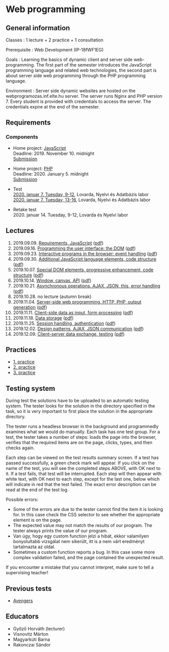 # Web programming

## General information

Classes
: 1 lecture + 2 practice + 1 consultation

Prerequisite
: Web Development (IP-18fWF1EG)

Goals
: Learning the basics of dynamic client and server side web-programming. The first part of the semester introduces the JavaScript programming language and related web technologies, the second part is about server side web programming through the PHP programming language.

Environment
: Server side dynamic websites are hosted on the webprogramozas.inf.elte.hu server. The server runs Nginx and PHP version 7. Every student is provided with credentials to access the server. The credentials expire at the end of the semester.

## Requirements

### Components

<!-- * Home project: JavaScript   -->
* Home project: [JavaScript](#!/subjects/webprog-eng/projects/messenger-js)  
    Deadline: 2019. November 10. midnight  
    [Submission](http://webprogramozas.inf.elte.hu/ebr)

<!-- * Home project: PHP   -->
* Home project: [PHP](#!/subjects/webprog-eng/projects/messenger-php)  
    Deadline: 2020. January 5. midnight  
    [Submission](http://webprogramozas.inf.elte.hu/ebr)
    <!-- Deadline: 2019. május 28.   -->

<!-- * [Test](#!/subjects/webprog-pti/zh/avengers)   -->
* Test  
    [2020. januar 7. Tuesday, 9-12](#!/subjects/webprog-pti/zh/2019-20-1/midi-eng), Lovarda, Nyelvi és Adatbázis labor  
    [2020. januar 7. Tuesday, 13-16](#!/subjects/webprog-pti/zh/2019-20-1/mixer-eng), Lovarda, Nyelvi és Adatbázis labor

<!-- * [Retake test](#!/subjects/webprog-pti/zh/thor)   -->
* Retake test  
    2020. januar 14. Tuesday, 9-12, Lovarda és Nyelvi labor

<!--Összevont (folyamatos) értékelésű tárgy.

## A beadandók értékelése

* A beadandók értékelése jeggyel történik: 1-5 jegy kapható rá.
* Az értékelés egy mindenki számára elérhető szempontok alapján történik.
* A beadandókat határidőre kell elkészíteni.
* A beadandókat a webprogramozas szerverre kell feltölteni a [feltöltő felületen](http://webprogramozas.inf.elte.hu/ebr) keresztül.
* A beadandók plágiumellenőrzésen mennek keresztül az esetleges másolásokat kiszűrendő.
* A beadandók készítőit szükség esetén megkérhetjük megoldásaik megvédésére.

## Jegyszerzés feltételei

* Részvétel a gyakorlatok legalább 75%-án (maximum 3 hiányzás)
* Három elfogadott beadandó

## Értékelés

* A három beadandó feladat jegyének átlaga

-->

## Lectures

1. 2019.09.09. [Requirements, JavaScript](http://webprogramozas.inf.elte.hu/webprog/ea/01/index.eng.html) ([pdf](http://webprogramozas.inf.elte.hu/webprog/ea/01/index.eng.html?print-pdf))
2. 2019.09.16. [Programming the user interface: the DOM](http://webprogramozas.inf.elte.hu/webprog/ea/02/index.eng.html) ([pdf](http://webprogramozas.inf.elte.hu/webprog/ea/02/index.eng.html?print-pdf))
3. 2019.09.23. [Interactive programs in the browser: event handling](http://webprogramozas.inf.elte.hu/webprog/ea/03/index.eng.html) ([pdf](http://webprogramozas.inf.elte.hu/webprog/ea/03/index.eng.html?print-pdf))
4. 2019.09.30. [Additional JavaScript language elements, code structure](http://webprogramozas.inf.elte.hu/webprog/ea/04/index.eng.html) ([pdf](http://webprogramozas.inf.elte.hu/webprog/ea/04/index.eng.html?print-pdf))
5. 2019.10.07. [Special DOM elements, progressive enhancement, code structure](http://webprogramozas.inf.elte.hu/webprog/ea/05/index.eng.html) ([pdf](http://webprogramozas.inf.elte.hu/webprog/ea/05/index.eng.html?print-pdf))
6. 2019.10.14. [Window, canvas, API](http://webprogramozas.inf.elte.hu/webprog/ea/06/index.eng.html) ([pdf](http://webprogramozas.inf.elte.hu/webprog/ea/06/index.eng.html?print-pdf))
7. 2019.10.21. [Asynchronous operations, AJAX, JSON, this, error handling](http://webprogramozas.inf.elte.hu/webprog/ea/07/index.eng.html) ([pdf](http://webprogramozas.inf.elte.hu/webprog/ea/07/index.eng.html?print-pdf))
8. 2019.10.28. no lecture (autumn break)
9. 2019.11.04. [Server-side web programming, HTTP, PHP, output generation](http://webprogramozas.inf.elte.hu/webprog/ea/08/index.eng.html) ([pdf](http://webprogramozas.inf.elte.hu/webprog/ea/08/index.eng.html?print-pdf))
10. 2019.11.11. [Client-side data as input, form processing](http://webprogramozas.inf.elte.hu/webprog/ea/09/index.eng.html) ([pdf](http://webprogramozas.inf.elte.hu/webprog/ea/09/index.eng.html?print-pdf))
11. 2019.11.18. [Data storage](http://webprogramozas.inf.elte.hu/webprog/ea/10/index.eng.html) ([pdf](http://webprogramozas.inf.elte.hu/webprog/ea/10/index.eng.html?print-pdf))
12. 2019.11.25. [Session handling, authentication](http://webprogramozas.inf.elte.hu/webprog/ea/11/index.eng.html) ([pdf](http://webprogramozas.inf.elte.hu/webprog/ea/11/index.eng.html?print-pdf))
13. 2019.12.02. [Design patterns, AJAX, JSON communication](http://webprogramozas.inf.elte.hu/webprog/ea/12/index.eng.html) ([pdf](http://webprogramozas.inf.elte.hu/webprog/ea/12/index.eng.html?print-pdf))
14. 2019.12.09. [Client-server data exchange, testing](http://webprogramozas.inf.elte.hu/webprog/ea/13/index.eng.html) ([pdf](http://webprogramozas.inf.elte.hu/webprog/ea/13/index.eng.html?print-pdf))

## Practices

- [1. practice](#!/subjects/webprog-eng/practices/01)
- [2. practice](#!/subjects/webprog-eng/practices/02)
- [3. practice](#!/subjects/webprog-eng/practices/03)

## Testing system

During test the solutions have to be uploaded to an automatic testing system. The tester looks for the solution in the directory specified in the task, so it is very important to first place the solution in the appropriate directory.

The tester runs a headless browser in the background and programmedly examines what we would do manually. Each task has one test group. For a test, the tester takes a number of steps: loads the page into the browser, verifies that the required items are on the page, clicks, types, and then checks again.

Each step can be viewed on the test results summary screen. If a test has passed successfully, a green check mark will appear. If you click on the name of the test, you will see the completed steps ABOVE, with OK next to it. If a test fails, that test will be interrupted. Each step will then appear with white text, with OK next to each step, except for the last one, below which will indicate in red that the test failed. The exact error description can be read at the end of the test log.

Possible errors:
- Some of the errors are due to the tester cannot find the item it is looking for. In this case check the CSS selector to see whether the appropriate element is on the page.
- The expected value may not match the results of our program. The tester always prints the value of our program.
- Van úgy, hogy egy custom function jelzi a hibát, ekkor valamilyen bonyolultabb vizsgálat nem sikerült, itt is a nem várt eredményt tartalmazta az oldal.
- Sometimes a custom function reports a bug. In this case some more complex validation failed, and the page contained the unexpected result.

If you encounter a mistake that you cannot interpret, make sure to tell a supervising teacher!

## Previous tests

* [Avengers](#!/subjects/webprog-pti/zh/2018-19-2/avengers-eng)


## Educators

- Győző Horváth (lecturer)
- Visnovitz Márton
- Magyarkúti Barna
- Rakonczai Sándor

<!--
# Segédanyagok

## Elektronikus tananyag

* [Bevezetés a kliens- és szerveroldali webalkalmazások készítésébe (elektronikus tananyag)](http://webprogramozas.inf.elte.hu/tananyag/wf2/index.html)

# Oktatók

## Előadó

Horváth Győző

## Gyakorlatvezető

Horváth Győző

-->
